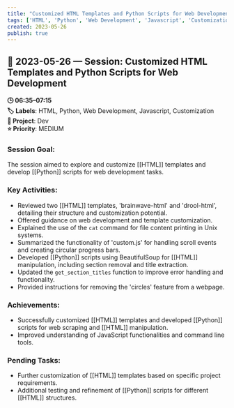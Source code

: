 ```yaml
---
title: "Customized HTML Templates and Python Scripts for Web Development"
tags: ['HTML', 'Python', 'Web Development', 'Javascript', 'Customization']
created: 2023-05-26
publish: true
---
```


## 📅 2023-05-26 — Session: Customized HTML Templates and Python Scripts for Web Development

**🕒 06:35–07:15**  
**🏷️ Labels**: HTML, Python, Web Development, Javascript, Customization  
**📂 Project**: Dev  
**⭐ Priority**: MEDIUM  


### Session Goal:
The session aimed to explore and customize [[HTML]] templates and develop [[Python]] scripts for web development tasks.

### Key Activities:
- Reviewed two [[HTML]] templates, 'brainwave-html' and 'drool-html', detailing their structure and customization potential.
- Offered guidance on web development and template customization.
- Explained the use of the `cat` command for file content printing in Unix systems.
- Summarized the functionality of 'custom.js' for handling scroll events and creating circular progress bars.
- Developed [[Python]] scripts using BeautifulSoup for [[HTML]] manipulation, including section removal and title extraction.
- Updated the `get_section_titles` function to improve error handling and functionality.
- Provided instructions for removing the 'circles' feature from a webpage.

### Achievements:
- Successfully customized [[HTML]] templates and developed [[Python]] scripts for web scraping and [[HTML]] manipulation.
- Improved understanding of JavaScript functionalities and command line tools.

### Pending Tasks:
- Further customization of [[HTML]] templates based on specific project requirements.
- Additional testing and refinement of [[Python]] scripts for different [[HTML]] structures.

